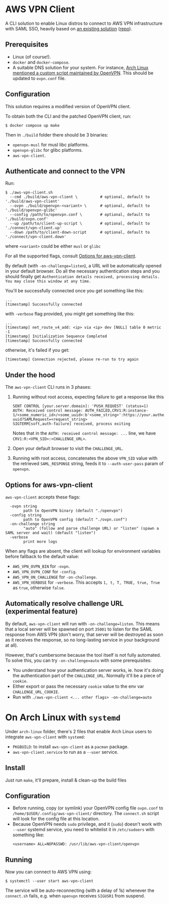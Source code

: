 # AWS VPN Client

A CLI solution to enable Linux distros to connect to AWS VPN infrastructure with SAML SSO,
heavily based on [an existing solution](https://smallhacks.wordpress.com/2020/07/08/aws-client-vpn-internals/)
([repo](https://github.com/samm-git/aws-vpn-client)).

## Prerequisites

- Linux (of course!).
- `docker` and `docker-compose`.
- A suitable DNS solution for your system. For instance,
  [Arch Linux mentioned a custom script maintained by OpenVPN](https://wiki.archlinux.org/title/OpenVPN#DNS).
  This should be updated to `ovpn.conf` file.

## Configuration

This solution requires a modified version of OpenVPN client.

To obtain both the CLI and the patched OpenVPN client, run:

```shell
$ docker compose up make
```

Then in `./build` folder there should be 3 binaries:

- `openvpn-musl` for musl libc platforms.
- `openvpn-glibc` for glibc platforms.
- `aws-vpn-client`.

## Authenticate and connect to the VPN

Run:

```shell
$ ./aws-vpn-client.sh
  --cmd ./build/aws-vpn-client \          # optional, default to './build/aws-vpn-client'
  --ovpn ./build/openvpn-<variant> \      # optional, default to './build/openvpn-glibc'
  --config /path/to/openvpn.conf \        # optional, default to './build/ovpn.conf'
  --up /path/to/client-up-script \        # optional, default to './connect/vpn-client.up'
  --down /path/to/client-down-script      # optional, default to './connect/vpn-client.down'
```

where `<variant>` could be either `musl` or `glibc`

For all the supported flags, consult [Options for aws-vpn-client](#options-for-aws-vpn-client).

By default (with `-on-challenge=listen`), a URL will be automatically opened in your default browser.
Do all the necessary authentication steps and you should finally get
`Authentication details received, processing details. You may close this window at any time.`

You'll be successfully connected once you get something like this:

```
...
[timestamp] Successfully connected
```

with `-verbose` flag provided, you might get something like this:

```
...
[timestamp] net_route_v4_add: <ip> via <ip> dev [NULL] table 0 metric -1
[timestamp] Initialization Sequence Completed
[timestamp] Successfully connected
```

otherwise, it's failed if you get:

```
[timestamp] Connection rejected, please re-run to try again
```

## Under the hood

The `aws-vpn-client` CLI runs in 3 phases:

1. Running without root access, expecting failure to get a response like this

    ```
    SENT CONTROL [your.server.domain]: 'PUSH_REQUEST' (status=1)
    AUTH: Received control message: AUTH_FAILED,CRV1:R:instance-1/<some_numeric_id>/<some_uuid>:b'<some_string>':https://your.authentication.server/some-uuid?SAMLRequest=<request_string>
    SIGTERM[soft,auth-failure] received, process exiting
    ```

    Notes that in the `AUTH: received control message: ...` line, we have `CRV1:R:<VPN_SID>:<CHALLENGE_URL>`.

2. Open your default browser to visit the `CHALLENGE_URL`.

3. Running with root access, concatenates the above `VPN_SID` value with
  the retrieved `SAML_RESPONSE` string, feeds it to `--auth-user-pass` param of `openvpn`.

## Options for aws-vpn-client

`aws-vpn-client` accepts these flags:

```
  -ovpn string
    	path to OpenVPN binary (default "./openvpn")
  -config string
    	path to OpenVPN config (default "./ovpn.conf")
  -on-challenge string
    	"auto" (follow and parse challenge URL) or "listen" (spawn a SAML server and wait) (default "listen")
  -verbose
    	print more logs
```

When any flags are absent, the client will lookup for environment variables
before fallback to the default value:

- `AWS_VPN_OVPN_BIN` for `-ovpn`.
- `AWS_VPN_OVPN_CONF` for `-config`.
- `AWS_VPN_ON_CHALLENGE` for `-on-challenge`.
- `AWS_VPN_VERBOSE` for `-verbose`. This accepts `1, t, T, TRUE, true, True` as `true`, otherwise `false`.

## Automatically resolve challenge URL (experimental feature)

By default, `aws-vpn-client` will run with `-on-challenge=listen`. This means that
a local server will be spawned on port `35001` to listen for the SAML response from AWS VPN
(don't worry, that server will be destroyed as soon as it receives the response,
so no long-lasting service in your background at all).

However, that's cumbersome because the tool itself is not fully automated.
To solve this, you can try `-on-challenge=auto` with some prerequisites:

- You understand how your authentication server works, ie. how it's doing the authentication part
  of the `CHALLENGE_URL`. Normally it'll be a piece of `cookie`.
- Either export or pass the necessary `cookie` value to the env var `CHALLENGE_URL_COOKIE`.
- Run with `./aws-vpn-client <... other flags> -on-challenge=auto`

# On Arch Linux with `systemd`

Under `arch-linux` folder, there's 2 files that enable Arch Linux users to integrate `aws-vpn-client` with `systemd`:

- `PKGBUILD`: to install `aws-vpn-client` as a `pacman` package.
- `aws-vpn-client.service` to run as a `--user` service.

## Install

Just run `make`, it'll prepare, install & clean-up the build files

## Configuration

- Before running, copy (or symlink) your OpenVPN config file `ovpn.conf` to `/home/$USER/.config/aws-vpn-client/` directory.
  The `connect.sh` script will look for the config file at this location.
- Because OpenVPN needs `sudo` privilege, and it (`sudo`) doesn't work with `--user` systemd service,
  you need to whitelist it in `/etc/sudoers` with something like:
  ```
  <username> ALL=NOPASSWD: /usr/lib/aws-vpn-client/openvpn
  ```

## Running

Now you can connect to AWS VPN using:

```shell
$ systemctl --user start aws-vpn-client
```

The service will be auto-reconnecting (with a delay of 1s) whenever the `connect.sh` fails,
e.g. when `openvpn` receives `SIGUSR1` from suspend.
